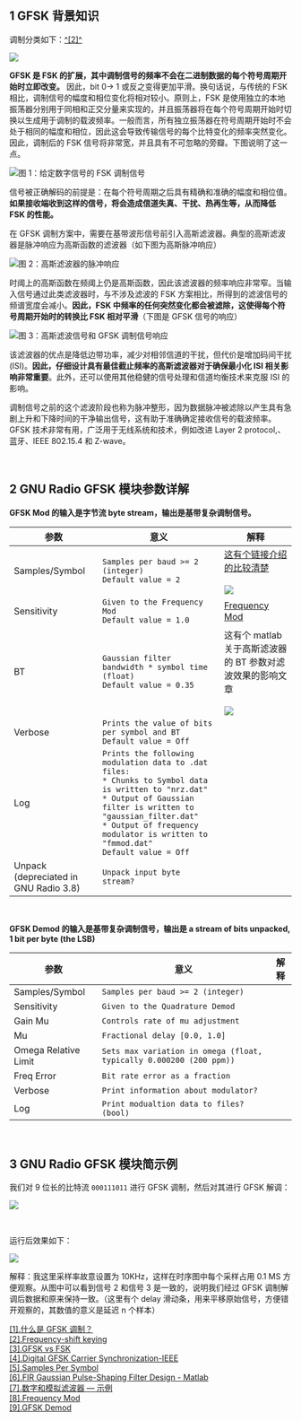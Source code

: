 
## 1 GFSK 背景知识

调制分类如下：[^[2]^][#2]

![][p6]

**GFSK 是 FSK 的扩展，其中调制信号的频率不会在二进制数据的每个符号周期开始时立即改变。** 因此，bit 0-> 1 或反之变得更加平滑。换句话说，与传统的 FSK 相比，调制信号的幅度和相位变化将相对较小。原则上，FSK 是使用独立的本地振荡器分别用于同相和正交分量来实现的，并且振荡器将在每个符号周期开始时切换以生成用于调制的载波频率。一般而言，所有独立振荡器在符号周期开始时不会处于相同的幅度和相位，因此这会导致传输信号的每个比特变化的频率突然变化。因此，调制后的 FSK 信号将非常宽，并且具有不可忽略的旁瓣。下图说明了这一点。

![图 1：给定数字信号的 FSK 调制信号][p3]

信号被正确解码的前提是：在每个符号周期之后具有精确和准确的幅度和相位值。**如果接收端收到这样的信号，将会造成信道失真、干扰、热再生等，从而降低 FSK 的性能。**

在 GFSK 调制方案中，需要在基带波形信号前引入高斯滤波器。典型的高斯滤波器是脉冲响应为高斯函数的滤波器（如下图为高斯脉冲响应）

![图 2：高斯滤波器的脉冲响应][p4]

时阈上的高斯函数在频阈上仍是高斯函数，因此该滤波器的频率响应非常窄。当输入信号通过此类滤波器时，与不涉及滤波的 FSK 方案相比，所得到的滤波信号的频谱宽度会减小。**因此，FSK 中频率的任何突然变化都会被滤除，这使得每个符号周期开始时的转换比 FSK 相对平滑**（下图是 GFSK 信号的响应）

![图 3：高斯滤波信号和 GFSK 调制信号响应][p5]

该滤波器的优点是降低边带功率，减少对相邻信道的干扰，但代价是增加码间干扰 (ISI)。**因此，仔细设计具有最佳截止频率的高斯滤波器对于确保最小化 ISI 相关影响非常重要**。此外，还可以使用其他稳健的信号处理和信道均衡技术来克服 ISI 的影响。

调制信号之前的这个滤波阶段也称为脉冲整形，因为数据脉冲被滤除以产生具有急剧上升和下降时间的干净输出信号，这有助于准确确定接收信号的载波频率。GFSK 技术非常有用，广泛用于无线系统和技术，例如改进 Layer 2 protocol,、蓝牙、IEEE 802.15.4 和 Z-wave。

</br>

## 2 GNU Radio GFSK 模块参数详解

**GFSK Mod 的输入是字节流 byte stream，输出是基带复杂调制信号。**

参数 | 意义 | 解释
---|---|---
Samples/Symbol | `Samples per baud >= 2 (integer)` </br> `Default value = 2`| [这有个链接介绍的比较清楚][#5]</br></br>![][p7]
Sensitivity | `Given to the Frequency Mod` </br> `Default value = 1.0`| [Frequency Mod][#8]
BT | `Gaussian filter bandwidth * symbol time (float)`</br>`Default value = 0.35`| 这有个 matlab 关于高斯滤波器的 BT 参数对滤波效果的影响文章</br></br>![][p8]
Verbose | `Prints the value of bits per symbol and BT`</br>`Default value = Off`
Log | `Prints the following modulation data to .dat files:`</br>`* Chunks to Symbol data is written to "nrz.dat"`</br>`* Output of Gaussian filter is written to "gaussian_filter.dat"`</br>`* Output of frequency modulator is written to "fmmod.dat"`</br>`Default value = Off`
Unpack (depreciated in GNU Radio 3.8) | `Unpack input byte stream?`


</br>

**GFSK Demod 的输入是基带复杂调制信号，输出是 a stream of bits unpacked, 1 bit per byte (the LSB)**

参数 | 意义 | 解释
---|---|---
Samples/Symbol | `Samples per baud >= 2 (integer)` |
Sensitivity | `Given to the Quadrature Demod` | 
Gain Mu | `Controls rate of mu adjustment` | 
Mu | `Fractional delay [0.0, 1.0]` | 
Omega Relative Limit | `Sets max variation in omega (float, typically 0.000200 (200 ppm))` |
Freq Error | `Bit rate error as a fraction` | 
Verbose | `Print information about modulator?` | 
Log | `Print modualtion data to files? (bool)` | 


</br>

## 3 GNU Radio GFSK 模块简示例

我们对 9 位长的比特流 `000111011` 进行 GFSK 调制，然后对其进行 GFSK 解调：

![][p1]

</br>

运行后效果如下：

![][p9]

解释：我这里采样率故意设置为 10KHz，这样在时序图中每个采样占用 0.1 MS 方便观察。从图中可以看到信号 2 和信号 3 是一致的，说明我们经过 GFSK 调制解调后数据和原来保持一致。（这里有个 delay 滑动条，用来平移原始信号，方便错开观察的，其数值的意义是延迟 n 个样本）



[[1].什么是 GFSK 调制？][#1]    
[[2].Frequency-shift keying][#2]     
[[3].GFSK vs FSK][#3]     
[[4].Digital GFSK Carrier Synchronization-IEEE][#4]     
[[5].Samples Per Symbol][#5]     
[[6].FIR Gaussian Pulse-Shaping Filter Design - Matlab][#6]     
[[7].数字和模拟滤波器 — 示例][#7]     
[[8].Frequency Mod][#8]     
[[9].GFSK Demod][#9]     

[#1]:https://www.everythingrf.com/community/what-is-gfsk-modulation
[#2]:https://en.wikipedia.org/wiki/Frequency-shift_keying
[#3]:https://www.rfwireless-world.com/Terminology/GFSK-vs-FSK.html
[#4]:https://ieeexplore.ieee.org/document/4145694
[#5]:https://dsp.stackexchange.com/questions/66516/samples-per-symbol-and-number-of-symbols-for-qam
[#6]:https://ww2.mathworks.cn/help/signal/ug/fir-gaussian-pulse-shaping-filter-design.html
[#7]:https://ww2.mathworks.cn/help/signal/examples.html?category=digital-and-analog-filters&s_tid=CRUX_topnav
[#8]:https://wiki.gnuradio.org/index.php?title=Frequency_Mod
[#9]:https://wiki.gnuradio.org/index.php/GFSK_Demod
[p1]:https://tuchuang.beautifulzzzz.com:3000/?path=/b2/55323716a60ecad6f7c4ff0c170fae.png
[p2]:https://tuchuang.beautifulzzzz.com:3000/?path=/6c/9f7e26850c39d78e1a777dddb35726.png
[p3]:https://tuchuang.beautifulzzzz.com:3000/?path=/90/1336cefd8cf1945c47c0c4c49bd443.png
[p4]:https://tuchuang.beautifulzzzz.com:3000/?path=/d4/8cef01cfd34733a928e9965a3280d3.png
[p5]:https://tuchuang.beautifulzzzz.com:3000/?path=/64/9ec3b64cd1c89b2fbfd3956585344d.png
[p6]:https://tuchuang.beautifulzzzz.com:3000/?path=/e6/e817d8e607c1d574e055a3c7ff8d23.png
[p7]:https://tuchuang.beautifulzzzz.com:3000/?path=/29/b27421a424a2748691265e2ab79d93.png
[p8]:https://tuchuang.beautifulzzzz.com:3000/?path=/4c/c548365617de1179c70005ce8236f0.png
[p9]:https://tuchuang.beautifulzzzz.com:3000/?path=/40/2e8ee72a7762a550541150185b8020.png







